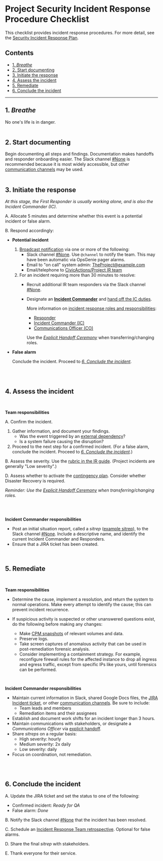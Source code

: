 # Project Security Incident Response Procedure Checklist

This checklist provides incident response procedures. For more detail, see the [Security Incident Response Plan](security-irp.md).

## Contents
<!--TOC-->

- [1. _Breathe_](#1-_breathe_)
- [2. Start documenting](#2-start-documenting)
- [3. Initiate the response](#3-initiate-the-response)
- [4. Assess the incident](#4-assess-the-incident)
- [5. Remediate](#5-remediate)
- [6. Conclude the incident](#6-conclude-the-incident)

<!--TOC-->

----

## 1. _Breathe_

No one's life is in danger.
<br/>
<br/>

## 2. Start documenting

Begin documenting all steps and findings. Documentation makes handoffs and responder onboarding easier. The Slack channel [#None](None) is recommended because it is most widely accessible, but other [communication channels](security-irp.md#communication-channels) may be used.
<br/>
<br/>

## 3. Initiate the response

_At this stage, the _First Responder_ is usually working alone, and is also the _Incident Commander_ (IC)._

A. Allocate 5 minutes and determine whether this event is a potential incident or false alarm.

B. Respond accordingly:

  - **Potential incident**
    1. [Broadcast notification](security-irp.md#communications-during-the-initiate-phase) via one or more of the following:
         - Slack channel [#None](None). Use `@channel` to notify the team. This may have been automatic via OpsGenie pager alarms.
         - Email to "on call" system admin: TheProject@example.com
         - Email/telephone to [CivicActions/Project IR team](None)
    2. For an incident requiring more than 30 minutes to resolve:
         - Recruit additional IR team responders via the Slack channel [#None](None).
         - Designate an [**Incident Commander**](security-irp.md#incident-commander) and [hand off the IC duties](security-irp.md#explicit-handoff-ceremony).


           More information on [incident response roles and responsibilities](security-irp.md#roles-and-responsibilities):
             - [Responder](security-irp.md#responder)
             - [Incident Commander (IC)](security-irp.md#incident-commander)
             - [Communications Officer (CO)](security-irp.md#communications-officer)

             Use the [_Explicit Handoff Ceremony_](security-irp.md#explicit-handoff-ceremony) when transferring/changing roles.


  - **False alarm**
    
    Conclude the incident. Proceed to [_6. Conclude the incident_](#conclude-the-incident).
<br/>
<br/>


## 4. Assess the incident
<br/>

**Team responsibilities**


A. Confirm the incident.

  1. Gather information, and document your findings.
       - Was the event triggered by an [external dependency](contingency-plan.md#external-dependencies)?
       - Is a system failure causing the disruption?
  2. Proceed to the next step for a confirmed incident. (For a false alarm, conclude the incident. Proceed to [_6. Conclude the incident_](#conclude-the-incident).)


B. Assess the severity. Use the [rubric in the IR guide](security-irp.md#incident-severities). (Project incidents are generally "Low severity".)

D. Assess whether to activate the [contingency plan](contingency-plan.md). Consider whether Disaster Recovery is required.

_Reminder: Use the [Explicit Handoff Ceremony](#explicit-handoff-ceremony) when transferring/changing roles._
<br/>
<br/>

<br/>

**Incident Commander responsibilities**

- Post an initial situation report, called a _sitrep_ ([example sitrep](security-irp.md#assess)), to the Slack channel [#None](None). Include a descriptive name, and identify the current Incident Commander and Responders.
- Ensure that a JIRA ticket has been created.

<br/>

## 5. Remediate
<br/>

**Team responsibilities**

- Determine the cause, implement a resolution, and return the system to normal operations. Make every attempt to identify the cause; this can prevent incident recurrence.

- If suspicious activity is suspected or other unanswered questions exist, do the following before making any changes:
  - Make [CPM snapshots](https://cpm.project.com/) of relevant volumes and data.
  - Preserve logs.
  - Take screen captures of anomalous activity that can be used in post-remediation forensic analysis.
  - Consider implementing a containment strategy. For example, reconfigure firewall rules for the affected instance to drop all ingress and egress traffic, except from specific IPs like yours, until forensics can be performed.

<br/>

**Incident Commander responsibilities**

- Maintain current information in Slack, shared Google Docs files, the [JIRA Incident ticket](https://project.atlassian.net/issues/?jql=issuetype=Incident), or other [communication channels](security-irp.md#communication-channels). Be sure to include:
  - Team leads and members
  - Remediation items and their assignees
- Establish and document work shifts for an incident longer than 3 hours.
- Maintain communications with stakeholders, or designate a _Communications Officer_ via [explicit handoff](security-irp.md#explicit-handoff-ceremony).
- Share _sitreps_ on a regular basis:
    - High severity: hourly
    - Medium severity: 2x daily
    - Low severity: daily
- Focus on coordination, not remediation.
<br/>
<br/>

## 6. Conclude the incident

A. Update the JIRA ticket and set the status to one of the following:
  - Confirmed incident: _Ready for QA_
  - False alarm: _Done_

B. Notify the Slack channel [#None](None) that the incident has been resolved.

C. Schedule an [Incident Response Team retrospective](security-irp.md#have-a-team-retrospective). Optional for false alarms.

D. Share the final _sitrep_ with stakeholders.

E. Thank everyone for their service.
